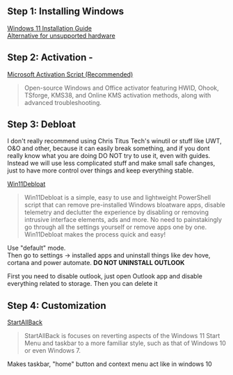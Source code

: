 ## Step 1: Installing Windows <br>
[Windows 11 Installation Guide](https://support.microsoft.com/en-us/windows/ways-to-install-windows-11-e0edbbfb-cfc5-4011-868b-2ce77ac7c70e) <br>
[Alternative for unsupported hardware](https://www.zdnet.com/article/how-to-install-windows-11-the-way-you-want-and-bypass-microsofts-restrictions/)


## Step 2: Activation - 
[Microsoft Activation Script (Recommended)](https://github.com/massgravel/Microsoft-Activation-Scripts)
> Open-source Windows and Office activator featuring HWID, Ohook, TSforge, KMS38, and Online KMS activation methods, along with advanced troubleshooting.
## Step 3: Debloat <br>
I don't really recommend using Chris Titus Tech's winutil or stuff like UWT, O&O and other, because 
it can easily break something, and if you dont really know what you are doing DO NOT try to use it, even with guides.
Instead we will use less complicated stuff and make small safe changes, just to have more control over things and keep everything stable. <br>

[Win11Debloat](https://github.com/Raphire/Win11Debloat) <br>
> Win11Debloat is a simple, easy to use and lightweight PowerShell script that can remove pre-installed Windows bloatware apps, disable telemetry and declutter the experience by disabling or removing intrusive interface elements, ads and more. No need to painstakingly go through all the settings yourself or remove apps one by one. Win11Debloat makes the process quick and easy!

Use "default" mode. <br>
Then go to settings -> installed apps and uninstall things like dev hove, cortana and power automate. **DO NOT UNINSTALL OUTLOOK**

First you need to disable outlook, just open Outlook app and disable everything related to storage. Then you can delete it

## Step 4: Customization <br>
[StartAllBack](https://www.startallback.com/)
> StartAllBack is focuses on reverting aspects of the Windows 11 Start Menu and taskbar to a more familiar style, such as that of Windows 10 or even Windows 7. 

Makes taskbar, "home" button and context menu act like in windows 10


